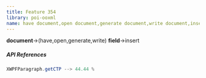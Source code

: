 ```yaml
---
title: Feature 354
library: poi-ooxml
name: have document,open document,generate document,write document,insert field
---
```


**document**->(have,open,generate,write) **field**->insert 

##### API References

```java
XWPFParagraph.getCTP --> 44.44 %
```
